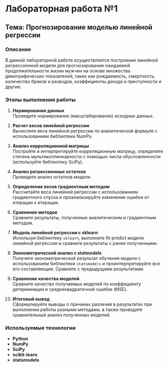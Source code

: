 # Лабораторная работа №1  
## Тема: Прогнозирование моделью линейной регрессии

### Описание

В данной лабораторной работе осуществляется построение линейной регрессионной модели для прогнозирования ожидаемой продолжительности жизни мужчин на основе множества демографических показателей, таких как рождаемость, смертность, количество браков и разводов, коэффициенты дохода и преступности и другие.

### Этапы выполнения работы

1. **Нормирование данных**  
   Проведите нормирование (масштабирование) исходных данных.

2. **Расчет весов линейной регрессии**  
   Вычислите веса линейной регрессии по аналитической формуле с использованием библиотеки NumPy.

3. **Анализ корреляционной матрицы**  
   Постройте и интерпретируйте корреляционную матрицу, определите степень мультиколлинеарности с помощью числа обусловленности (используйте библиотеку SciPy).

4. **Анализ регрессионных остатков**  
   Проведите анализ остатков модели.

5. **Определение весов градиентным методом**  
   Рассчитайте веса линейной регрессии с использованием градиентного спуска и проанализируйте изменение ошибки от итерации к итерации.

6. **Сравнение методов**  
   Сравните результаты, полученные аналитическим и градиентным методом.

7. **Модель линейной регрессии с sklearn**  
   Используя библиотеку `sklearn`, выполните fit-predict модели линейной регрессии и сравните результаты с ранее полученными.

8. **Эконометрический анализ с statmodels**  
   Получите эконометрический результат обучения модели с использованием библиотеки `statsmodels` и проинтерпретируйте все его составляющие. Сравните с предыдущими результатами.

9. **Сравнение качества моделей**  
   Сравните качество получаемых моделей по коэффициенту детерминации и среднеквадратичной ошибке (MSE).

10. **Итоговый вывод**  
    Сформулируйте выводы о причинах различия в результатах при выполнении работы разными методами, а также проведите сравнительный анализ полученных моделей.

### Используемые технологии

- **Python**
- **NumPy**
- **SciPy**
- **scikit-learn**
- **statsmodels**
